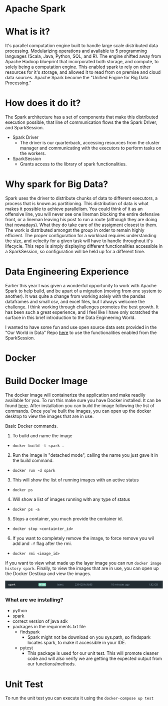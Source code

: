 # Apache Spark 

# What is it? 
It's parallel computation engine built to handle large scale distributed data processing. Modularizing operations and available to 5 programming languages (Scala, Java, Python, SQL, and R). The engine shifted away from Apache Hadoop blueprint that incorporated both storage, and compute, to solely being a computation engine. This enabled spark to rely on other resources for it's storage, and allowed it to read from on premise and cloud data sources. Apache Spark become the "Unified Engine for Big Data Processing."

# How does it do it? 
The Spark architecture has a set of components that make this distributed execution possible, that line of communication flows the the Spark Driver, and SparkSession. 

* Spark Driver
  * The driver is our quarterback, accessing resources from the cluster manager and communicating with the executors to perform tasks on the workers.
* SparkSession 
  * Grants access to the library of spark functionalities. 
 
# Why spark for Big Data? 
Spark uses the driver to distribute chunks of data to different executors, a process that is known as partitioning. This distribution of data is what makes it possible to achieve parallelism. You could think of it as an offensive line, you will never see one lineman blocking the entire defensive front, or a lineman leaving his post to run a route (although they are doing that nowadays). What they do take care of the assigment closest to them. The work is distributed amongst the group in order to remain highly efficient. The proper configuration for a workload requires understanding the size, and velocity for a given task will have to handle throughout it's lifecycle. This repo is simply displaying different functionalities accessible in a SparkSession, so configuration will be held up for a different time. 

# Data Engineering Experience 
Earlier this year I was given a wonderful opportunity to work with Apache Spark to help build, and be apart of a migration (moving from one system to another). It was quite a change from working solely with the pandas dataframes and small csv, and excel files, but I always welcome the challenge. I think working through challenges promotes the best growth. It has been such a great experience, and I feel like I have only scratched the surface in this brief introduction to the Data Engineering World. 

I wanted to have some fun and use open source data sets provided in the "Our World in Data" Repo [here](https://github.com/owid/owid-datasets/tree/master/datasets) to use the functionalities enabled from the SparkSession. 

# Docker 
# Build Docker Image 
The docker image will containerize the application and make readily available for you. 
To run this make sure you have Docker installed. It can be found [here](https://docs.docker.com/engine/install/). After installation you can build the image following the list of commands. Once you've built the images, you can open up the docker desktop to view the images that are in use. 

Basic Docker commands. 
1. To build and name the image
  * `docker build -t spark .`
2. Run the image in "detached mode", calling the name you just gave it in the build command. 
  * `docker run -d spark`
3. This will show the list of running images with an active status
  * `docker ps`
4. Will show a list of images running with any type of status
  * `docker ps -a`
5. Stops a container, you much provide the container id. 
  * `docker stop <containter_id>`
6. If you want to completely remove the image, to force remove you wil add and `-f` flag after the rmi. 
  * `docker rmi <image_id>`

If you want to view what made up the layer image you can run `docker image history spark`. Finally, to view the images that are in use, you can open up the Docker Destkop and view the images. 

![Image](https://github.com/sjrojanooo/spark/blob/main/images/in-use-images.png)

### What are we installing? 
* python
* spark
* correct version of java sdk
* packages in the requirments.txt file
  * findspark
    * Spark might not be download on you sys.path, so findspark locates spark, to make it accessible in your IDE. 
  * pytest
    * This package is used for our unit test. This will promote cleaner code and will also verify we are getting the expected output from our functions/methods.

# Unit Test
To run the unit test you can execute it using the `docker-compose up test`